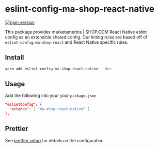 # eslint-config-ma-shop-react-native

[![npm version](https://badge.fury.io/js/eslint-config-ma-shop-react-native.svg)](http://badge.fury.io/js/eslint-config-ma-shop-react-native)

This package provides marketamerica | SHOP.COM React Native eslint config as an
extensible shared config. Our linting rules are based off of
`eslint-config-ma-shop-react` and React Native specific rules.

## Install

```bash
yarn add eslint-config-ma-shop-react-native --dev
```

## Usage

Add the following into your your `package.json`

```json
"eslintConfig": {
  "extends": [ "ma-shop-react-native" ]
},
```

## Prettier

See [prettier setup](https://github.com/ma-shop/lint-rules#prettier) for details
on the configuration
